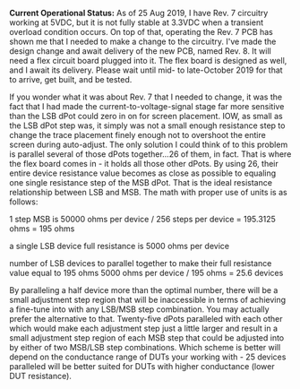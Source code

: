 **Current Operational Status:** As of 25 Aug 2019, I have Rev. 7 circuitry working at 5VDC, but it is not fully stable at 3.3VDC when a transient overload condition occurs.  On top of that, operating the Rev. 7 PCB has shown me that I needed to make a change to the circuitry.  I've made the design change and await delivery of the new PCB, named Rev. 8.  It will need a flex circuit board plugged into it.  The flex board is designed as well, and I await its delivery.  Please wait until mid- to late-October 2019 for that to arrive, get built, and be tested.

If you wonder what it was about Rev. 7 that I needed to change, it was the fact that I had made the current-to-voltage-signal stage far more sensitive than the LSB dPot could zero in on for screen placement.  IOW, as small as the LSB dPot step was, it simply was not a small enough resistance step to change the trace placement finely enough not to overshoot the entire screen during auto-adjust.  The only solution I could think of to this problem is parallel several of those dPots together...26 of them, in fact.  That is where the flex board comes in - it holds all those other dPots.  By using 26, their entire device resistance value becomes as close as possible to equaling one single resistance step of the MSB dPot.  That is the ideal resistance relationship between LSB and MSB.  The math with proper use of units is as follows:

1 step MSB is                            50000 ohms per device / 256 steps per device = 195.3125 ohms = 195 ohms

a single LSB device full resistance is   5000 ohms per device

number of LSB devices to parallel
    together to make their full
    resistance value equal to 195 ohms   5000 ohms per device / 195 ohms = 25.6 devices
    

By paralleling a half device more than the optimal number, there will be a small adjustment step region that will be inaccessible in terms of achieving a fine-tune into with any LSB/MSB step combination.  You may actually prefer the alternative to that.  Twenty-five dPots paralleled with each other which would make each adjustment step just a little larger and result in a small adjustment step region of each MSB step that could be adjusted into by either of two MSB/LSB step combinations.  Which scheme is better will depend on the conductance range of DUTs your working with - 25 devices paralleled will be better suited for DUTs with higher conductance (lower DUT resistance).
